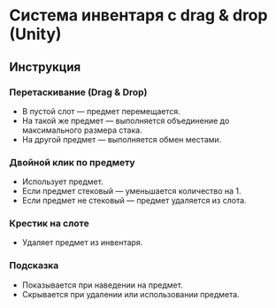# Система инвентаря с drag & drop (Unity)

## Инструкция

### **Перетаскивание (Drag & Drop)**  
  - В пустой слот — предмет перемещается.  
  - На такой же предмет — выполняется объединение до максимального размера стака.  
  - На другой предмет — выполняется обмен местами.  

### **Двойной клик по предмету**  
  - Использует предмет.  
  - Если предмет стековый — уменьшается количество на 1.  
  - Если предмет не стековый — предмет удаляется из слота.  

### **Крестик на слоте**  
  - Удаляет предмет из инвентаря.  

### **Подсказка**  
  - Показывается при наведении на предмет.  
  - Скрывается при удалении или использовании предмета.  
